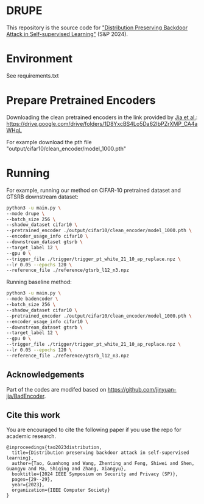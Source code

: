 # DRUPE

This repository is the source code for ["Distribution Preserving Backdoor Attack in Self-supervised Learning"](https://www.computer.org/csdl/proceedings-article/sp/2024/313000a029/1RjEa5rjsHK) (S&P 2024).

# Environment
See requirements.txt

# Prepare Pretrained Encoders
Downloading the clean pretrained encoders in the link provided by [Jia et al.](https://github.com/jinyuan-jia/BadEncoder):
https://drive.google.com/drive/folders/1D8YxcBS4Lo5Da62IbPZrXMP_CA4aWHqL

For example download the pth file "output/cifar10/clean_encoder/model_1000.pth"

# Running

For example, running our method on CIFAR-10 pretrained dataset and GTSRB downstream dataset:

```bash
python3 -u main.py \
--mode drupe \
--batch_size 256 \
--shadow_dataset cifar10 \
--pretrained_encoder ./output/cifar10/clean_encoder/model_1000.pth \
--encoder_usage_info cifar10 \
--downstream_dataset gtsrb \
--target_label 12 \
--gpu 0 \
--trigger_file ./trigger/trigger_pt_white_21_10_ap_replace.npz \
--lr 0.05 --epochs 120 \
--reference_file ./reference/gtsrb_l12_n3.npz 
```

Running baseline method:

```bash
python3 -u main.py \
--mode badencoder \
--batch_size 256 \
--shadow_dataset cifar10 \
--pretrained_encoder ./output/cifar10/clean_encoder/model_1000.pth \
--encoder_usage_info cifar10 \
--downstream_dataset gtsrb \
--target_label 12 \
--gpu 0 \
--trigger_file ./trigger/trigger_pt_white_21_10_ap_replace.npz \
--lr 0.05 --epochs 120 \
--reference_file ./reference/gtsrb_l12_n3.npz 
```

## Acknowledgements
Part of the codes are modifed based on https://github.com/jinyuan-jia/BadEncoder.

## Cite this work
You are encouraged to cite the following paper if you use the repo for academic research.

```
@inproceedings{tao2023distribution,
  title={Distribution preserving backdoor attack in self-supervised learning},
  author={Tao, Guanhong and Wang, Zhenting and Feng, Shiwei and Shen, Guangyu and Ma, Shiqing and Zhang, Xiangyu},
  booktitle={2024 IEEE Symposium on Security and Privacy (SP)},
  pages={29--29},
  year={2023},
  organization={IEEE Computer Society}
}
```
